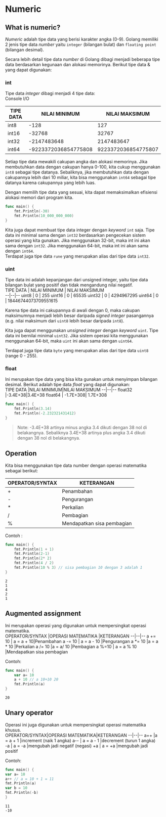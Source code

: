 # Numeric  
## What is numeric?  
*Numeric* adalah tipe data yang berisi karakter angka (0-9). Golang memiliki 2 jenis tipe data *number* yaitu `integer` (bilangan bulat) dan `floating point` (bilangan desimal).  

Secara lebih detail tipe data *number* di Golang dibagi menjadi beberapa tipe data berdasarkan kegunaan dan alokasi memorinya. Berikut tipe data & yang dapat digunakan:  
 
### int
Tipe data *integer* dibagi menjadi 4 tipe data:  
Console I/O  

TIPE DATA  | NILAI MINIMUM | NILAI MAKSIMUM
--|--|--
int8 | -128 | 127   
int16 | -32768  | 32767
int32 | -2147483648 | 2147483647
int64 | -9223372036854775808 | 9223372036854775807

Setiap tipe data mewakili cakupan angka dan alokasi memorinya. Jika membutuhkan data dengan cakupan hanya 0-100, kita cukup menggunakan `int8` sebagai tipe datanya. Sebaliknya, jika membutuhkan data dengan cakupannya lebih dari 10 miliar, kita bisa menggunakan `int64` sebagai tipe datanya karena cakupannya yang lebih luas. 

Dengan memilih tipe data yang sesuai, kita dapat memaksimalkan efisiensi alokasi memori dari program kita.  
```go
func main() {
	fmt.Println(-30)  
	fmt.Println(10_000_000_000)  
}
```

Kita juga dapat membuat tipe data integer dengan *keyword* `int` saja. Tipe data ini minimal sama dengan `int32` berdasarkan pengecekan sistem operasi yang kita gunakan. Jika menggunakan 32-bit, maka int ini akan sama dengan `int32`. Jika menggunakan 64-bit, maka int ini akan sama dengan `int64`.  
Terdapat juga tipe data `rune` yang merupakan alias dari tipe data `int32`.

### uint  
Tipe data ini adalah kepanjangan dari unsigned integer, yaitu tipe data bilangan bulat yang positif dan tidak mengandung nilai negatif.  
TIPE DATA  | NILAI MINIMUM | NILAI MAKSIMUM  
--|--|--
uint8  | 0 | 255
uint16  | 0 | 65535
uint32  | 0 | 4294967295
uint64  | 0 | 18446744073709551615 
  

Karena tipe data ini cakupannya di awali dengan 0, maka cakupan maksimumnya menjadi lebih besar daripada *signed integer* pasangannya (e.g. nilai maksimum dari `uint8` lebih besar daripada `int8`).  

Kita juga dapat menggunakan *unsigned integer* dengan *keyword* `uint`. Tipe data ini bernilai minimal `uint32`. Jika sistem operasi kita menggunakan menggunakan 64-bit, maka `uint` ini akan sama dengan `uint64`.  

Terdapat juga tipe data `byte` yang merupakan alias dari tipe data `uint8` (range 0 - 255).  

### float  
Ini merupakan tipe data yang bisa kita gunakan untuk menyimpan bilangan desimal. Berikut adalah tipe data *float* yang dapat digunakan:  
TIPE DATA  |NILAI MINIMUM|NILAI MAKSIMUM
--|--|--
float32  |-3.4E+38|3.4E+38
float64  | -1.7E+308| 1.7E+308

```go
func main() {
	fmt.Println(3.14)
	fmt.Println(-2.232321431412)
}
```
>Note: -3.4E+38 artinya minus angka 3.4 dikuti dengan 38 nol di belakangnya. Sebaliknya 3.4E+38 artinya plus angka 3.4 dikuti dengan 38 nol di belakangnya.  

##  Operation  

Kita bisa menggunakan tipe data number dengan operasi matematika sebagai berikut:  

OPERATOR/SYNTAX  |KETERANGAN
--|--
+| Penambahan
-|Pengurangan
\*|Perkalian
/ |Pembagian
%  |Mendapatkan sisa pembagian
Contoh :  
```go
func main() {  
	fmt.Println(1 + 1)
	fmt.Println(2-1)
	fmt.Println(2* 2)
	fmt.Println(4 / 2)
	fmt.Println(10 % 3) // sisa pembagian 10 dengan 3 adalah 1  
}
```
```Output
2  
1  
4  
2  
1  
```

## Augmented assignment  
Ini merupakan operasi yang digunakan untuk mempersingkat operasi matematika.  
OPERATOR/SYNTAX  |OPERASI MATEMATIKA |KETERANGAN
--|--|--
a += 10  | a = a + 10|Penambahan
a -= 10  | a = a - 10  |Pengurangan
a \*= 10  |a = a * 10  |Perkalian
a /= 10  |a = a/ 10  |Pembagian
a %=10  | a = a % 10  |Mendapatkan sisa pembagian
  
Contoh:  
```go
func main() {  
	var a= 10  
	a + 10 // a 10+10 20  
	fmt.Println(a)  
}
```  
```Output
20  
```

## Unary operator  
Operasi ini juga digunakan untuk mempersingkat operasi matematika khusus.  
OPERATOR/SYNTAX|OPERASI MATEMATIKA|KETERANGAN
--|--|--
a++  |a = a + 1  |increment (naik 1 angka) 
a--  | a = a - 1  |decrement (turun 1 angka)  
-a  | a = -a  |mengubah jadi negatif (negasi) 
+a  | a = +a |mengubah jadi positif  

Contoh:  
```go
func main() {  
var a= 10  
a++ // a = 10 + 1 = 11  
fmt.Println(a)  
var b = 10  
fmt.Println(-b)  
}  
```
```output
11  
-10
```
